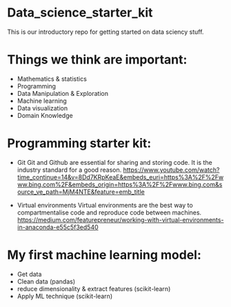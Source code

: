 # Data_science_starter_kit
This is our introductory repo for getting started on data sciency stuff. 


# Things we think are important:
* Mathematics & statistics
* Programming
* Data Manipulation & Exploration
* Machine learning
* Data visualization
* Domain Knowledge

# Programming starter kit:
* Git
Git and Github are essential for sharing and storing code. It is the industry standard for a good reason.
https://www.youtube.com/watch?time_continue=14&v=8Dd7KRpKeaE&embeds_euri=https%3A%2F%2Fwww.bing.com%2F&embeds_origin=https%3A%2F%2Fwww.bing.com&source_ve_path=MjM4NTE&feature=emb_title

* Virtual environments
Virtual environments are the best way to compartmentalise code and reproduce code between machines.
https://medium.com/featurepreneur/working-with-virtual-environments-in-anaconda-e55c5f3ed540

# My first machine learning model:
* Get data
* Clean data (pandas)
* reduce dimensionality & extract features (scikit-learn)
* Apply ML technique (scikit-learn)
